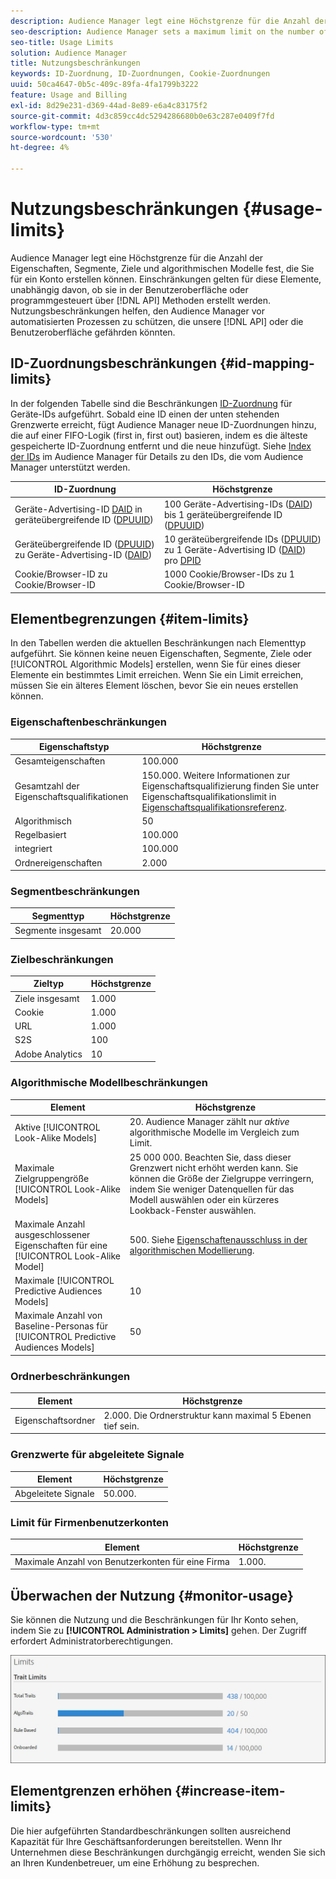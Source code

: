 ```yaml
---
description: Audience Manager legt eine Höchstgrenze für die Anzahl der Eigenschaften, Segmente, Ziele und algorithmischen Modelle fest, die Sie für ein Konto erstellen können. Einschränkungen gelten für diese Elemente, unabhängig davon, ob sie in der Benutzeroberfläche oder programmgesteuert über API-Methoden erstellt werden. Nutzungsbeschränkungen helfen, den Audience Manager vor automatisierten Prozessen zu schützen, die versuchen, unsere APIs oder die Benutzeroberfläche zu beeinträchtigen.
seo-description: Audience Manager sets a maximum limit on the number of traits, segments, destinations, and algorithmic models that you can create for an account. Limits apply to these items whether created in the user interface or programmatically through API methods. Usage limits help protect Audience Manager from automated processes that may attempt to compromise our APIs or user interface.
seo-title: Usage Limits
solution: Audience Manager
title: Nutzungsbeschränkungen
keywords: ID-Zuordnung, ID-Zuordnungen, Cookie-Zuordnungen
uuid: 50ca4647-0b5c-409c-89fa-4fa1799b3222
feature: Usage and Billing
exl-id: 8d29e231-d369-44ad-8e89-e6a4c83175f2
source-git-commit: 4d3c859cc4dc5294286680b0e63c287e0409f7fd
workflow-type: tm+mt
source-wordcount: '530'
ht-degree: 4%

---
```


# Nutzungsbeschränkungen {#usage-limits}

Audience Manager legt eine Höchstgrenze für die Anzahl der Eigenschaften, Segmente, Ziele und algorithmischen Modelle fest, die Sie für ein Konto erstellen können. Einschränkungen gelten für diese Elemente, unabhängig davon, ob sie in der Benutzeroberfläche oder programmgesteuert über [!DNL API] Methoden erstellt werden. Nutzungsbeschränkungen helfen, den Audience Manager vor automatisierten Prozessen zu schützen, die unsere [!DNL API] oder die Benutzeroberfläche gefährden könnten.

## ID-Zuordnungsbeschränkungen {#id-mapping-limits}

In der folgenden Tabelle sind die Beschränkungen [ID-Zuordnung](../../integration/sending-audience-data/batch-data-transfer-explained/id-sync-http.md) für Geräte-IDs aufgeführt. Sobald eine ID einen der unten stehenden Grenzwerte erreicht, fügt Audience Manager neue ID-Zuordnungen hinzu, die auf einer FIFO-Logik (first in, first out) basieren, indem es die älteste gespeicherte ID-Zuordnung entfernt und die neue hinzufügt. Siehe [Index der IDs](../../reference/ids-in-aam.md) im Audience Manager für Details zu den IDs, die vom Audience Manager unterstützt werden.

| ID-Zuordnung | Höchstgrenze |
|-----------|-------------- |
| Geräte-Advertising-ID [DAID](../../reference/ids-in-aam.md) in geräteübergreifende ID ([DPUUID](../../reference/ids-in-aam.md)) | 100 Geräte-Advertising-IDs ([DAID](../../reference/ids-in-aam.md)) bis 1 geräteübergreifende ID ([DPUUID](../../reference/ids-in-aam.md)) |
| Geräteübergreifende ID ([DPUUID](../../reference/ids-in-aam.md)) zu Geräte-Advertising-ID ([DAID](../../reference/ids-in-aam.md)) | 10 geräteübergreifende IDs ([DPUUID](../../reference/ids-in-aam.md)) zu 1 Geräte-Advertising ID ([DAID](../../reference/ids-in-aam.md)) pro [DPID](../../reference/ids-in-aam.md) |
| Cookie/Browser-ID zu Cookie/Browser-ID | 1000 Cookie/Browser-IDs zu 1 Cookie/Browser-ID |

## Elementbegrenzungen {#item-limits}

In den Tabellen werden die aktuellen Beschränkungen nach Elementtyp aufgeführt. Sie können keine neuen Eigenschaften, Segmente, Ziele oder [!UICONTROL Algorithmic Models] erstellen, wenn Sie für eines dieser Elemente ein bestimmtes Limit erreichen. Wenn Sie ein Limit erreichen, müssen Sie ein älteres Element löschen, bevor Sie ein neues erstellen können.

### Eigenschaftenbeschränkungen

| Eigenschaftstyp | Höchstgrenze |
| -------------------------- | ------------------------------------- |
| Gesamteigenschaften | 100.000 |
| Gesamtzahl der Eigenschaftsqualifikationen | 150.000. Weitere Informationen zur Eigenschaftsqualifizierung finden Sie unter Eigenschaftsqualifikationslimit in [Eigenschaftsqualifikationsreferenz](/help/using/features/traits/trait-and-segment-qualification-reference.md#trait-qualification-limit). |
| Algorithmisch | 50 |
| Regelbasiert | 100.000 |
| integriert | 100.000 |
| Ordnereigenschaften | 2.000 |

### Segmentbeschränkungen

| Segmenttyp | Höchstgrenze |
| -------------- | ------------- |
| Segmente insgesamt | 20.000 |

### Zielbeschränkungen

| Zieltyp | Höchstgrenze |
| ------------------ | ------------- |
| Ziele insgesamt | 1.000 |
| Cookie | 1.000 |
| URL | 1.000 |
| S2S | 100 |
| Adobe Analytics | 10 |

### Algorithmische Modellbeschränkungen

| Element | Höchstgrenze |
| -------- | ----- |
| Aktive [!UICONTROL Look-Alike Models] | 20. Audience Manager zählt nur *aktive* algorithmische Modelle im Vergleich zum Limit. |
| Maximale Zielgruppengröße [!UICONTROL Look-Alike Models] | 25 000 000.  Beachten Sie, dass dieser Grenzwert nicht erhöht werden kann. Sie können die Größe der Zielgruppe verringern, indem Sie weniger Datenquellen für das Modell auswählen oder ein kürzeres Lookback-Fenster auswählen. |
| Maximale Anzahl ausgeschlossener Eigenschaften für eine [!UICONTROL Look-Alike Model] | 500. Siehe [Eigenschaftenausschluss in der algorithmischen Modellierung](/help/using/features/algorithmic-models/trait-exclusion-algo-models.md). |
| Maximale [!UICONTROL Predictive Audiences Models] | 10 |
| Maximale Anzahl von Baseline-Personas für [!UICONTROL Predictive Audiences Models] | 50 |

### Ordnerbeschränkungen

| Element | Höchstgrenze |
| ------------- | ------------------ |
| Eigenschaftsordner | 2.000.  Die Ordnerstruktur kann maximal 5 Ebenen tief sein. |

### Grenzwerte für abgeleitete Signale

| Element | Höchstgrenze |
| --------------- | ------------- |
| Abgeleitete Signale | 50.000. |

### Limit für Firmenbenutzerkonten

| Element | Höchstgrenze |
| ----------- | ------------- |
| Maximale Anzahl von Benutzerkonten für eine Firma | 1.000. |

## Überwachen der Nutzung {#monitor-usage}

Sie können die Nutzung und die Beschränkungen für Ihr Konto sehen, indem Sie zu **[!UICONTROL Administration > Limits]** gehen. Der Zugriff erfordert Administratorberechtigungen.

![Nutzungsbeschränkungen für Bilder](assets/usage-limits.png)

## Elementgrenzen erhöhen {#increase-item-limits}

Die hier aufgeführten Standardbeschränkungen sollten ausreichend Kapazität für Ihre Geschäftsanforderungen bereitstellen. Wenn Ihr Unternehmen diese Beschränkungen durchgängig erreicht, wenden Sie sich an Ihren Kundenbetreuer, um eine Erhöhung zu besprechen.
